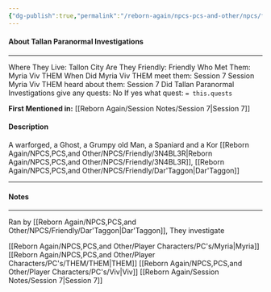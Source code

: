 ```yaml
---
{"dg-publish":true,"permalink":"/reborn-again/npcs-pcs-and-other/npcs/friendly/tallan-paranormal-investigations/"}
---
```



#### About Tallan Paranormal Investigations
---
Where They Live: Tallon City 
Are They Friendly: Friendly 
Who Met Them: Myria Viv THEM
When Did Myria Viv THEM meet them: Session 7
Session Myria Viv THEM heard about them: Session 7
Did Tallan Paranormal Investigations give any quests: No
	If yes what quest: `= this.quests`


**First Mentioned in:** [[Reborn Again/Session Notes/Session 7\|Session 7]]
#### Description
A warforged, a Ghost, a Grumpy old Man, a Spaniard and a Kor
[[Reborn Again/NPCS,PCS,and Other/NPCS/Friendly/3N4BL3R\|Reborn Again/NPCS,PCS,and Other/NPCS/Friendly/3N4BL3R]], [[Reborn Again/NPCS,PCS,and Other/NPCS/Friendly/Dar'Taggon\|Dar'Taggon]]

---

#### Notes
---
Ran by [[Reborn Again/NPCS,PCS,and Other/NPCS/Friendly/Dar'Taggon\|Dar'Taggon]], They investigate

[[Reborn Again/NPCS,PCS,and Other/Player Characters/PC's/Myria\|Myria]]
[[Reborn Again/NPCS,PCS,and Other/Player Characters/PC's/THEM/THEM\|THEM]]
[[Reborn Again/NPCS,PCS,and Other/Player Characters/PC's/Viv\|Viv]]
[[Reborn Again/Session Notes/Session 7\|Session 7]]
